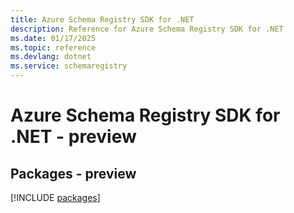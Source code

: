```yaml
---
title: Azure Schema Registry SDK for .NET
description: Reference for Azure Schema Registry SDK for .NET
ms.date: 01/17/2025
ms.topic: reference
ms.devlang: dotnet
ms.service: schemaregistry
---
```

# Azure Schema Registry SDK for .NET - preview
## Packages - preview
[!INCLUDE [packages](schema-registry-index.md)]